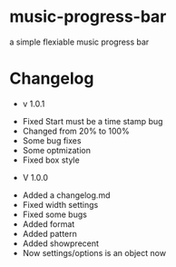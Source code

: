 # music-progress-bar
a simple flexiable music progress bar


# Changelog

- v 1.0.1
* Fixed Start must be a time stamp bug
* Changed from 20% to 100%
* Some bug fixes
* Some optmization
* Fixed box style

- V 1.0.0
* Added a changelog.md
* Fixed width settings
* Fixed some bugs
* Added format 
* Added pattern
* Added showprecent
* Now settings/options is an object now
